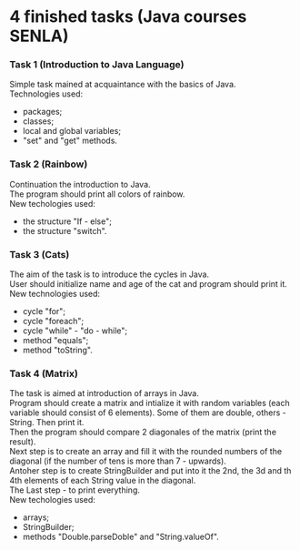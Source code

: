 # 4 finished tasks (Java courses SENLA)
### Task 1 (Introduction to Java Language)
Simple task mained at acquaintance with the basics of Java.   
Technologies used:
* packages;
* classes;
* local and global variables;
* "set" and "get" methods.   

### Task 2 (Rainbow)
 Continuation the introduction to Java.   
 The program should print all colors of rainbow.    
 New techologies used:
 * the structure "If - else";
 * the structure "switch".   

### Task 3 (Cats)
The aim of the task is to introduce the cycles in Java.   
User should initialize name and age of the cat and program should print it.
New technologies used:
* cycle "for";
* cycle "foreach";
* cycle "while" - "do - while";
* method "equals";
* method "toString".   

### Task 4 (Matrix)
The task is aimed at introduction of arrays in Java.   
Program should create a matrix and intialize it with random variables (each variable should consist of 6 elements). Some of them are double, others - String. Then print it.  
Then the program should compare 2 diagonales of the matrix (print the result).   
Next step is to create an array and fill it with the rounded numbers of the diagonal (if the number of tens is more than 7 - upwards).   
Antoher step is to create StringBuilder and put into it the 2nd, the 3d and th 4th elements of each String value in the diagonal.    
The Last step - to print everything.    
New techologies used:
* arrays;
* StringBuilder;
* methods "Double.parseDoble" and "String.valueOf".
